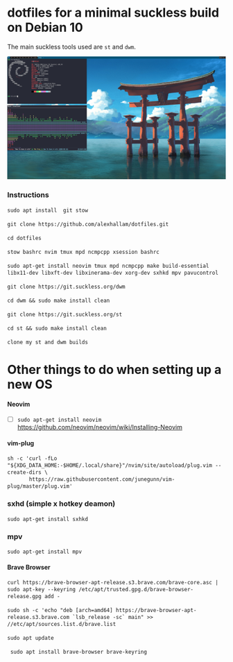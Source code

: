 # dotfiles for a minimal suckless build on Debian 10

The main suckless tools used are `st` and `dwm`. 

![screenshots](screenshots/pic.png)

### Instructions

```
sudo apt install  git stow

git clone https://github.com/alexhallam/dotfiles.git

cd dotfiles

stow bashrc nvim tmux mpd ncmpcpp xsession bashrc 

sudo apt-get install neovim tmux mpd ncmpcpp make build-essential libx11-dev libxft-dev libxinerama-dev xorg-dev sxhkd mpv pavucontrol

git clone https://git.suckless.org/dwm

cd dwm && sudo make install clean

git clone https://git.suckless.org/st

cd st && sudo make install clean

clone my st and dwm builds
```


# Other things to do when setting up a new OS

#### Neovim

- [ ] `sudo apt-get install neovim` https://github.com/neovim/neovim/wiki/Installing-Neovim

#### vim-plug

```
sh -c 'curl -fLo "${XDG_DATA_HOME:-$HOME/.local/share}"/nvim/site/autoload/plug.vim --create-dirs \
       https://raw.githubusercontent.com/junegunn/vim-plug/master/plug.vim'
```

### sxhd (simple x hotkey deamon)

```
sudo apt-get install sxhkd
```

### mpv

```
sudo apt-get install mpv
```

#### Brave Browser
```
curl https://brave-browser-apt-release.s3.brave.com/brave-core.asc | sudo apt-key --keyring /etc/apt/trusted.gpg.d/brave-browser-release.gpg add -
 
sudo sh -c 'echo "deb [arch=amd64] https://brave-browser-apt-release.s3.brave.com `lsb_release -sc` main" >> //etc/apt/sources.list.d/brave.list
 
sudo apt update
 
 sudo apt install brave-browser brave-keyring
```

